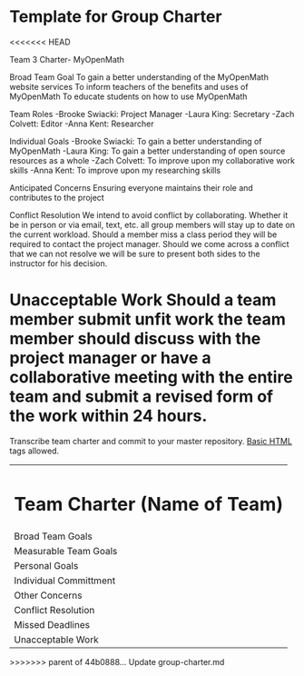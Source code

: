 # Template for Group Charter

<<<<<<< HEAD

Team 3 Charter- MyOpenMath

Broad Team Goal
To gain a better understanding of the MyOpenMath website services
To inform teachers of the benefits and uses of MyOpenMath
To educate students on how to use MyOpenMath

Team Roles
-Brooke Swiacki: Project Manager
-Laura King: Secretary 
-Zach Colvett: Editor
-Anna Kent: Researcher

Individual Goals
-Brooke Swiacki: To gain a better understanding of MyOpenMath
-Laura King: To gain a better understanding of open source resources as a
 whole 
-Zach Colvett: To improve upon my collaborative work skills
-Anna Kent: To improve upon my researching skills

Anticipated Concerns
Ensuring everyone maintains their role and contributes to the project

Conflict Resolution
We intend to avoid conflict by collaborating. Whether it be in person or via email, text, etc. all group members will stay up to date on the current workload. Should a member miss a class period they will be required to contact the project manager. Should we come across a conflict that we can not resolve we will be sure to present both sides to the instructor for his decision.

Unacceptable Work
Should a team member submit unfit work the team member should discuss with the project manager or have a collaborative meeting with the entire team and submit a revised form of the work within 24 hours. 
=======
Transcribe team charter and commit to your master repository. <a href="http://www.w3schools.com/html/">Basic HTML</a> tags allowed. 

<table>
<th colspan="4"><h1 align="center">Team Charter (Name of Team)</h1></th>
<tr>
<td>Broad Team Goals</td>
<td colspan="3"></td>
</tr>
<tr>
<td>Measurable Team Goals</td>
<td colspan="3"></td>
</tr>
<tr>
<td>Personal Goals</td>
<td colspan="3"></td>
</tr>
<tr>
<td>Individual Committment</td>
<td colspan="3"></td>
</tr>
<tr>
<td>Other Concerns</td>
<td colspan="3"></td>
</tr>
<tr>
<td>Conflict Resolution</td>
<td colspan="3"></td>
</tr>
<tr>
<td>Missed Deadlines</td>
<td colspan="3"></td>
</tr>
<tr>
<td>Unacceptable Work</td>
<td colspan="3"></td>
</tr>
</table> 
>>>>>>> parent of 44b0888... Update group-charter.md
